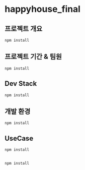 # happyhouse_final

## 프로젝트 개요
```
npm install
```

## 프로젝트 기간 & 팀원
```
npm install
```
## Dev Stack
```
npm install
```
## 개발 환경
```
npm install
```
## UseCase
```
npm install
```

## 
```
npm install
```
